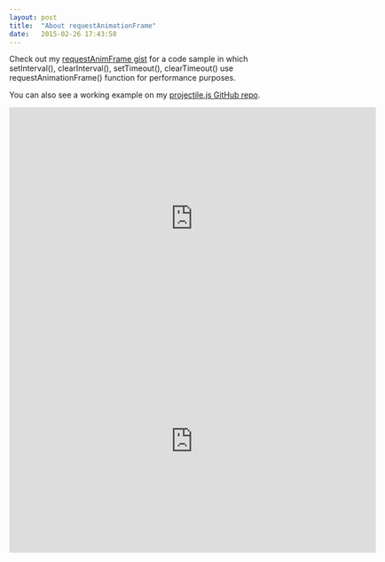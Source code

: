 ```yaml
---
layout: post
title:  "About requestAnimationFrame"
date:   2015-02-26 17:43:58
---
```


Check out my [requestAnimFrame gist][requestAnimFrame-gist] for a code sample in which setInterval(), clearInterval(), setTimeout(), clearTimeout() use requestAnimationFrame() function for performance purposes.

You can also see a working example on my [projectile.js GitHub repo][projectile.js-github].

<iframe width="661" height="402" src="https://www.youtube.com/watch?v=XAqIpGU8ZZk#t=2884" frameborder="0" allowfullscreen></iframe>

<iframe width="661" height="402" src="https://www.youtube.com/watch?v=rNsC1VI9388" frameborder="0" allowfullscreen></iframe>


[requestAnimFrame-gist]:      https://gist.github.com/rentes/3068e48364d9ad907124
[projectile.js-github]:       https://github.com/rentes/projectile.js
